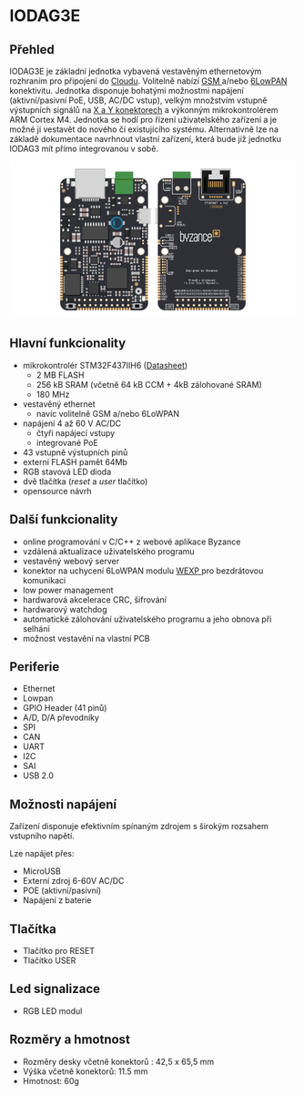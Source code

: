 # IODAG3E

## Přehled

IODAG3E je základní jednotka vybavená vestavěným ethernetovým rozhraním pro připojení do [Cloudu](../../../../cloud/cloud.md). Volitelně nabízí [GSM ](../../../konektivita/gsm.md)a/nebo [6LowPAN](https://docu.byzance.cz/~/edit/primary/hardware-a-programovani/konektivita/6lowpan)​ konektivitu. Jednotka disponuje bohatými možnostmi napájení \(aktivní/pasivní PoE, USB, AC/DC vstup\), velkým množstvím vstupně výstupních signálů na [X a Y konektorech](../../rozsirujici-moduly/#x-konektor-a-y-konektor) a výkonným mikrokontrolérem ARM Cortex M4. Jednotka se hodí pro řízení uživatelského zařízení a je možné ji vestavět do nového či existujícího systému. Alternativně lze na základě dokumentace navrhnout vlastní zařízení, která bude již jednotku IODAG3 mít přímo integrovanou v sobě.



![ioda\_board](../../../../.gitbook/assets/iodag3e.png)

## Hlavní funkcionality

* mikrokontrolér STM32F437IIH6 \([Datasheet](http://www.st.com/content/ccc/resource/technical/document/datasheet/fd/8c/0a/19/13/8f/41/99/DM00077036.pdf/files/DM00077036.pdf/jcr:content/translations/en.DM00077036.pdf)\)
  * 2 MB FLASH
  * 256 kB SRAM \(včetně 64 kB CCM + 4kB zálohované SRAM\)
  * 180 MHz 
* vestavěný ethernet
  * navíc volitelně GSM a/nebo 6LoWPAN 
* napájení 4 až 60 V AC/DC
  * čtyři napájecí vstupy
  * integrované PoE
* 43 vstupně výstupních pinů
* externí FLASH pamět 64Mb
* RGB stavová LED dioda
* dvě tlačítka \(_reset_ a _user_ tlačítko\) 
* opensource návrh

## Další funkcionality

* online programování v C/C++ z webové aplikace Byzance
* vzdálená aktualizace uživatelského programu
* vestavěný webový server
* konektor na uchycení 6LoWPAN modulu [WEXP ](../../ostatni/wexp.md)pro bezdrátovou komunikaci
* low power management
* hardwarová akcelerace CRC, šifrování
* hardwarový watchdog
* automatické zálohování uživatelského programu a jeho obnova při selhání
* možnost vestavění na vlastní PCB

## Periferie

* Ethernet
* Lowpan
* GPIO Header \(41 pinů\) 
* A/D, D/A převodníky
* SPI 
* CAN
* UART
* I2C
* SAI
* USB 2.0

## Možnosti napájení

Zařízení disponuje efektivním spínaným zdrojem s širokým rozsahem vstupního napětí.

Lze napájet přes:

* MicroUSB 
* Externí zdroj 6-60V AC/DC
* POE \(aktivní/pasivní\)
* Napájení z baterie

## Tlačítka

* Tlačítko pro RESET
* Tlačítko USER

## Led signalizace

* RGB LED modul

## Rozměry a hmotnost

* Rozměry desky včetně konektorů : 42,5 x 65,5 mm
* Výška včetně konektorů: 11.5 mm
* Hmotnost: 60g

